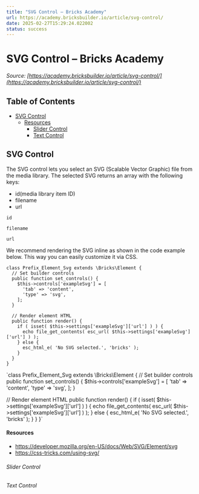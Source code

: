 ```yaml
---
title: "SVG Control – Bricks Academy"
url: https://academy.bricksbuilder.io/article/svg-control/
date: 2025-02-27T15:29:24.022002
status: success
---
```


# SVG Control – Bricks Academy

*Source: [https://academy.bricksbuilder.io/article/svg-control/](https://academy.bricksbuilder.io/article/svg-control/)*

## Table of Contents

- [SVG Control](#svg-control)
    - [Resources](#resources)
        - [Slider Control](#slider-control)
        - [Text Control](#text-control)

## SVG Control

The SVG control lets you select an SVG (Scalable Vector Graphic) file from the media library. The selected SVG returns an array with the following keys:

- id(media library item ID)
- filename
- url

`id`

`filename`

`url`

We recommend rendering the SVG inline as shown in the code example below. This way you can easily customize it via CSS.

```
class Prefix_Element_Svg extends \Bricks\Element {
  // Set builder controls
  public function set_controls() {
    $this->controls['exampleSvg'] = [
      'tab' => 'content',
      'type' => 'svg',
    ];
  }

  // Render element HTML
  public function render() {
    if ( isset( $this->settings['exampleSvg']['url'] ) ) {
      echo file_get_contents( esc_url( $this->settings['exampleSvg']['url'] ) );
    } else {
      esc_html_e( 'No SVG selected.', 'bricks' );
    }
  }
}
```

`class Prefix_Element_Svg extends \Bricks\Element {
  // Set builder controls
  public function set_controls() {
    $this->controls['exampleSvg'] = [
      'tab' => 'content',
      'type' => 'svg',
    ];
  }

  // Render element HTML
  public function render() {
    if ( isset( $this->settings['exampleSvg']['url'] ) ) {
      echo file_get_contents( esc_url( $this->settings['exampleSvg']['url'] ) );
    } else {
      esc_html_e( 'No SVG selected.', 'bricks' );
    }
  }
}`

#### Resources

- https://developer.mozilla.org/en-US/docs/Web/SVG/Element/svg
- https://css-tricks.com/using-svg/

###### Slider Control

###### Text Control

